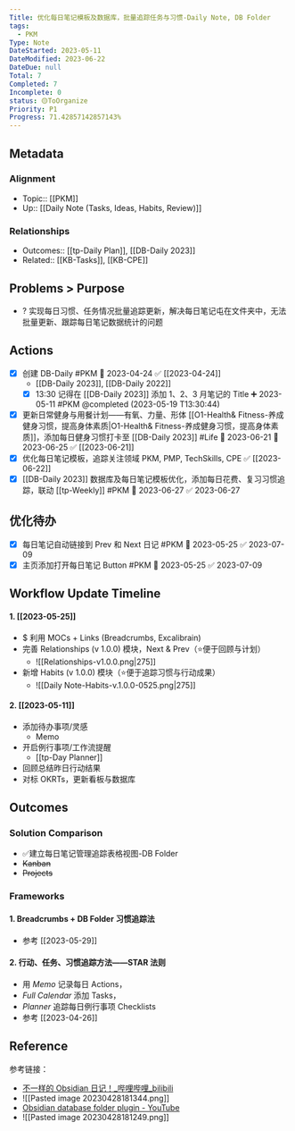 ```yaml
---
Title: 优化每日笔记模板及数据库，批量追踪任务与习惯-Daily Note, DB Folder
tags:
  - PKM
Type: Note
DateStarted: 2023-05-11
DateModified: 2023-06-22
DateDue: null
Total: 7
Completed: 7
Incomplete: 0
status: 🟡ToOrganize
Priority: P1
Progress: 71.42857142857143%
---
```

## Metadata
### Alignment
- Topic:: [[PKM]]
- Up:: [[Daily Note (Tasks, Ideas, Habits, Review)]]
### Relationships
- Outcomes:: [[tp-Daily Plan]], [[DB-Daily 2023]]
- Related:: [[KB-Tasks]], [[KB-CPE]]
## Problems > Purpose
- ? 实现每日习惯、任务情况批量追踪更新，解决每日笔记屯在文件夹中，无法批量更新、跟踪每日笔记数据统计的问题
## Actions
- [x] 创建 DB-Daily #PKM 🛫 2023-04-24 ✅ [[2023-04-24]]
	- [[DB-Daily 2023]], [[DB-Daily 2022]]
	- [x] 13:30 记得在 [[DB-Daily 2023]] 添加 1、2、3 月笔记的 Title ➕ 2023-05-11 #PKM  @completed (2023-05-19 T13:30:44)
- [x] 更新日常健身与用餐计划——有氧、力量、形体 [[O1-Health& Fitness-养成健身习惯，提高身体素质|O1-Health& Fitness-养成健身习惯，提高身体素质]]，添加每日健身习惯打卡至 [[DB-Daily 2023]] #Life 🛫 2023-06-21 📅 2023-06-25 ✅ [[2023-06-21]] 
- [x] 优化每日笔记模板，追踪关注领域 PKM, PMP, TechSkills, CPE ✅ [[2023-06-22]]
- [x] [[DB-Daily 2023]] 数据库及每日笔记模板优化，添加每日花费、复习习惯追踪，联动 [[tp-Weekly]] #PKM 🛫 2023-06-27 ✅ 2023-06-27
## 优化待办
- [x] 每日笔记自动链接到 Prev 和 Next 日记 #PKM 🛫 2023-05-25 ✅ 2023-07-09
- [x] 主页添加打开每日笔记 Button #PKM 🛫 2023-05-25 ✅ 2023-07-09
## Workflow Update Timeline
#### 1. [[2023-05-25]]
- $ 利用 MOCs + Links (Breadcrumbs, Excalibrain)
- 完善 Relationships (v 1.0.0) 模块，Next & Prev（⭐便于回顾与计划）
	- ![[Relationships-v1.0.0.png|275]]
- 新增 Habits (v 1.0.0) 模块（⭐便于追踪习惯与行动成果）
	- ![[Daily Note-Habits-v.1.0.0-0525.png|275]]
#### 2. [[2023-05-11]] 
- 添加待办事项/灵感
	- Memo 
- 开启例行事项/工作流提醒
	- [[tp-Day Planner]]
- 回顾总结昨日行动结果
- 对标 OKRTs，更新看板与数据库
## Outcomes
### Solution Comparison
- ✅建立每日笔记管理追踪表格视图-DB Folder
- ~~Kanban~~
- ~~Projects~~
### Frameworks
#### 1. Breadcrumbs + DB Folder 习惯追踪法
- 参考 [[2023-05-29]]
#### 2. 行动、任务、习惯追踪方法——STAR 法则
- 用 _Memo_ 记录每日 Actions，
- _Full Calendar_ 添加 Tasks，
- _Planner_ 追踪每日例行事项 Checklists
- 参考 [[2023-04-26]]
## Reference
参考链接：
  - [不一样的 Obsidian 日记！\_哔哩哔哩\_bilibili](https://www.bilibili.com/video/BV1sK41127tk/?spm_id_from=333.788&vd_source=be278a4cfd00a5f72dcf153eaca79333)
  - ![[Pasted image 20230428181344.png]]
  - [Obsidian database folder plugin - YouTube](https://www.youtube.com/watch?v=ibarYqG4W5I)
  - ![[Pasted image 20230428181249.png]]
